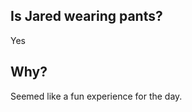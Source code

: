 ## Is Jared wearing pants?
Yes


## Why?
Seemed like a fun experience for the day. 


<!-- ## Why?
He's got to have some semblance of getting ready for the day. -->
